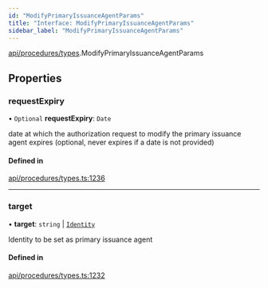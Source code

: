 ```yaml
---
id: "ModifyPrimaryIssuanceAgentParams"
title: "Interface: ModifyPrimaryIssuanceAgentParams"
sidebar_label: "ModifyPrimaryIssuanceAgentParams"
---
```


[api/procedures/types](../../../../../modules/API/Procedures/Types/Types.md).ModifyPrimaryIssuanceAgentParams

## Properties

### requestExpiry

• `Optional` **requestExpiry**: `Date`

date at which the authorization request to modify the primary issuance agent expires (optional, never expires if a date is not provided)

#### Defined in

[api/procedures/types.ts:1236](https://github.com/PolymeshAssociation/polymesh-sdk/blob/49a0066c3/src/api/procedures/types.ts#L1236)

___

### target

• **target**: `string` \| [`Identity`](../../../../../classes/API/Entities/Identity/Identity.md)

Identity to be set as primary issuance agent

#### Defined in

[api/procedures/types.ts:1232](https://github.com/PolymeshAssociation/polymesh-sdk/blob/49a0066c3/src/api/procedures/types.ts#L1232)

